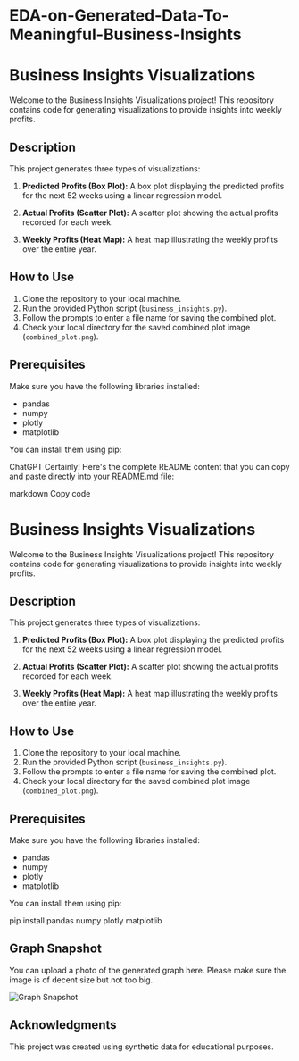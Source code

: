 # EDA-on-Generated-Data-To-Meaningful-Business-Insights

# Business Insights Visualizations

Welcome to the Business Insights Visualizations project! This repository contains code for generating visualizations to provide insights into weekly profits.

## Description

This project generates three types of visualizations:

1. **Predicted Profits (Box Plot):** A box plot displaying the predicted profits for the next 52 weeks using a linear regression model.

2. **Actual Profits (Scatter Plot):** A scatter plot showing the actual profits recorded for each week.

3. **Weekly Profits (Heat Map):** A heat map illustrating the weekly profits over the entire year.

## How to Use

1. Clone the repository to your local machine.
2. Run the provided Python script (`business_insights.py`).
3. Follow the prompts to enter a file name for saving the combined plot.
4. Check your local directory for the saved combined plot image (`combined_plot.png`).

## Prerequisites

Make sure you have the following libraries installed:

- pandas
- numpy
- plotly
- matplotlib

You can install them using pip:


ChatGPT
Certainly! Here's the complete README content that you can copy and paste directly into your README.md file:

markdown
Copy code
# Business Insights Visualizations

Welcome to the Business Insights Visualizations project! This repository contains code for generating visualizations to provide insights into weekly profits.

## Description

This project generates three types of visualizations:

1. **Predicted Profits (Box Plot):** A box plot displaying the predicted profits for the next 52 weeks using a linear regression model.

2. **Actual Profits (Scatter Plot):** A scatter plot showing the actual profits recorded for each week.

3. **Weekly Profits (Heat Map):** A heat map illustrating the weekly profits over the entire year.

## How to Use

1. Clone the repository to your local machine.
2. Run the provided Python script (`business_insights.py`).
3. Follow the prompts to enter a file name for saving the combined plot.
4. Check your local directory for the saved combined plot image (`combined_plot.png`).

## Prerequisites

Make sure you have the following libraries installed:

- pandas
- numpy
- plotly
- matplotlib

You can install them using pip:

pip install pandas numpy plotly matplotlib

## Graph Snapshot

You can upload a photo of the generated graph here. Please make sure the image is of decent size but not too big.

![Graph Snapshot](path/to/your/image.png)

## Acknowledgments

This project was created using synthetic data for educational purposes.
